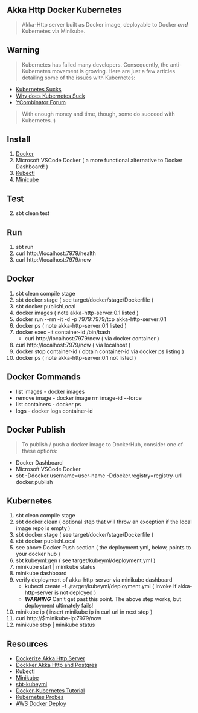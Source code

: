 Akka Http Docker Kubernetes
---------------------------
>Akka-Http server built as Docker image, deployable to Docker ***and*** Kubernetes via Minikube.

Warning
-------
>Kubernetes has failed many developers. Consequently, the anti-Kubernetes movement is growing.
>Here are just a few articles detailing some of the issues with Kubernetes:
* [Kubernetes Sucks](https://b.amy.gg/kubernetes-sucks)
* [Why does Kubernetes Suck](https://blog.tilt.dev/2019/08/21/why-does-developing-on-kubernetes-suck.html)
* [YCombinator Forum](https://news.ycombinator.com/item?id=26271470)
>With enough money and time, though, some do succeed with Kubernetes.:)

Install
-------
1. [Docker](https://docs.docker.com/get-docker/)
2. Microsoft VSCode Docker ( a more functional alternative to Docker Dashboard! )
3. [Kubectl](https://kubernetes.io/docs/tasks/tools/)
4. [Minicube](https://kubernetes.io/docs/tasks/tools/)

Test
----
2. sbt clean test

Run
---
1. sbt run
2. curl http://localhost:7979/health
3. curl http://localhost:7979/now

Docker
------
1. sbt clean compile stage
2. sbt docker:stage  ( see target/docker/stage/Dockerfile )
3. sbt docker:publishLocal
4. docker images  ( note akka-http-server:0.1 listed )
5. docker run --rm -it -d -p 7979:7979/tcp akka-http-server:0.1
6. docker ps  ( note akka-http-server:0.1 listed )
7. docker exec -it container-id /bin/bash
   * curl http://localhost:7979/now  ( via docker container )
8. curl http://localhost:7979/now ( via localhost )
9. docker stop container-id  ( obtain container-id via docker ps listing )
10. docker ps  ( note akka-http-server:0.1 not listed )

Docker Commands
---------------
* list images - docker images
* remove image - docker image rm image-id --force
* list containers - docker ps
* logs - docker logs container-id

Docker Publish
--------------
>To publish / push a docker image to DockerHub, consider one of these options:
* Docker Dashboard
* Microsoft VSCode Docker
* sbt -Ddocker.username=user-name -Ddocker.registry=registry-url docker:publish

Kubernetes
----------
1. sbt clean compile stage
2. sbt docker:clean  ( optional step that will throw an exception if the local image repo is empty )
3. sbt docker:stage  ( see target/docker/stage/Dockerfile )
4. sbt docker:publishLocal
5. see above Docker Push section  ( the deployment.yml, below, points to your docker hub )
6. sbt kubeyml:gen  ( see target/kubeyml/deployment.yml )
7. minikube start | minikube status
8. minikube dashboard
9. verify deployment of akka-http-server via minikube dashboard
   * kubectl create -f ./target/kubeyml/deployment.yml  ( invoke if akka-http-server is not deployed )
   * ***WARNING*** Can't get past this point. The above step works, but deployment ultimately fails!
10. minikube ip  ( insert minikube ip in curl url in next step )
11. curl http://$minikube-ip:7979/now
12. minikube stop | minikube status

Resources
---------
* [Dockerize Akka Http Server](https://www.freecodecamp.org/news/how-to-dockerise-a-scala-and-akka-http-application-the-easy-way-23310fc880fa/)
* [Dockker Akka Http and Postgres](https://faun.pub/docker-wonderland-akka-http-server-and-postgres-db-962b971ff28a)
* [Kubectl](https://kubernetes.io/docs/tutorials/kubernetes-basics/)
* [Minikube](https://minikube.sigs.k8s.io/docs/)
* [sbt-kubeyml](https://sbt-kubeyml.vaslabs.org)
* [Docker-Kubernetes Tutorial](https://yzhong-cs.medium.com/getting-started-with-kubernetes-and-docker-with-minikube-b413d4deeb92)
* [Kubernetes Probes](https://itnext.io/kubernetes-readiness-probes-examples-common-pitfalls-136e3a9a058d)
* [AWS Docker Deploy](https://faun.pub/deploying-docker-images-to-ecs-b43058dc0456)